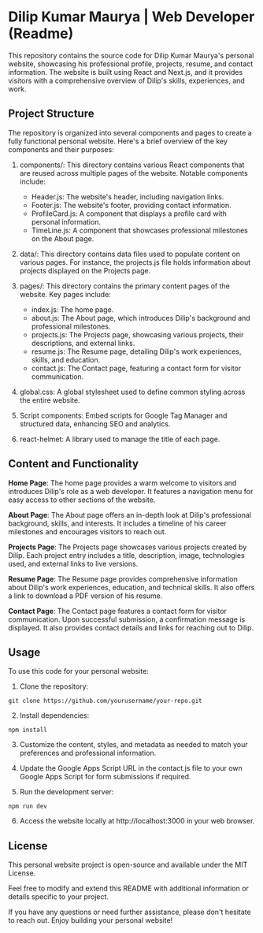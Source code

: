 # Dilip Kumar Maurya | Web Developer (Readme)

This repository contains the source code for Dilip Kumar Maurya's personal website, showcasing his professional profile, projects, resume, and contact information. The website is built using React and Next.js, and it provides visitors with a comprehensive overview of Dilip's skills, experiences, and work.

## Project Structure

The repository is organized into several components and pages to create a fully functional personal website. Here's a brief overview of the key components and their purposes:

1. components/: This directory contains various React components that are reused across multiple pages of the website. Notable components include:

   - Header.js: The website's header, including navigation links.
   - Footer.js: The website's footer, providing contact information.
   - ProfileCard.js: A component that displays a profile card with personal information.
   - TimeLine.js: A component that showcases professional milestones on the About page.

2. data/: This directory contains data files used to populate content on various pages. For instance, the projects.js file holds information about projects displayed on the Projects page.

3. pages/: This directory contains the primary content pages of the website. Key pages include:

   - index.js: The home page.
   - about.js: The About page, which introduces Dilip's background and professional milestones.
   - projects.js: The Projects page, showcasing various projects, their descriptions, and external links.
   - resume.js: The Resume page, detailing Dilip's work experiences, skills, and education.
   - contact.js: The Contact page, featuring a contact form for visitor communication.

4. global.css: A global stylesheet used to define common styling across the entire website.

5. Script components: Embed scripts for Google Tag Manager and structured data, enhancing SEO and analytics.

6. react-helmet: A library used to manage the title of each page.

## Content and Functionality

**Home Page**: The home page provides a warm welcome to visitors and introduces Dilip's role as a web developer. It features a navigation menu for easy access to other sections of the website.

**About Page**: The About page offers an in-depth look at Dilip's professional background, skills, and interests. It includes a timeline of his career milestones and encourages visitors to reach out.

**Projects Page**: The Projects page showcases various projects created by Dilip. Each project entry includes a title, description, image, technologies used, and external links to live versions.

**Resume Page**: The Resume page provides comprehensive information about Dilip's work experiences, education, and technical skills. It also offers a link to download a PDF version of his resume.

**Contact Page**: The Contact page features a contact form for visitor communication. Upon successful submission, a confirmation message is displayed. It also provides contact details and links for reaching out to Dilip.

## Usage

To use this code for your personal website:

1. Clone the repository:

```
git clone https://github.com/yourusername/your-repo.git
```

2. Install dependencies:

```
npm install
```

3. Customize the content, styles, and metadata as needed to match your preferences and professional information.

4. Update the Google Apps Script URL in the contact.js file to your own Google Apps Script for form submissions if required.

5. Run the development server:

```
npm run dev
```

6. Access the website locally at http://localhost:3000 in your web browser.

## License

This personal website project is open-source and available under the MIT License.

Feel free to modify and extend this README with additional information or details specific to your project.

If you have any questions or need further assistance, please don't hesitate to reach out. Enjoy building your personal website!
